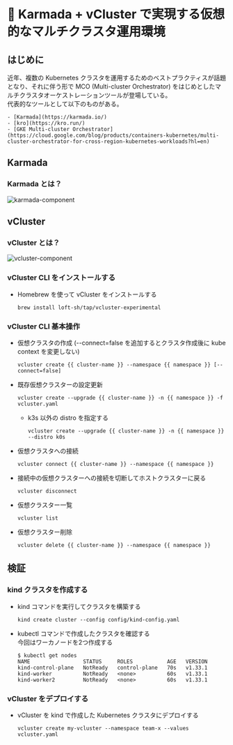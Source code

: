 # 🚢 Karmada + vCluster で実現する仮想的なマルチクラスタ運用環境

## はじめに

近年、複数の Kubernetes クラスタを運用するためのベストプラクティスが話題となり、それに伴う形で MCO (Multi-cluster Orchestrator) をはじめとしたマルチクラスタオーケストレーションツールが登場している。  
代表的なツールとして以下のものがある。  

    - [Karmada](https://karmada.io/)
    - [kro](https://kro.run/)
    - [GKE Multi-cluster Orchestrator](https://cloud.google.com/blog/products/containers-kubernetes/multi-cluster-orchestrator-for-cross-region-kubernetes-workloads?hl=en)

## Karmada

### Karmada とは？

![karmada-component](https://karmada.io/assets/images/components-9bbbf90a2242f49a418e53615f1b18be.png)

## vCluster

### vCluster とは？

![vcluster-component](https://www.vcluster.com/docs/assets/images/vcluster-architecture-ed041d884918b68c3aa11a6d3d65224c.png)

### vCluster CLI をインストールする

- Homebrew を使って vCluster をインストールする

    ```shell
    brew install loft-sh/tap/vcluster-experimental
    ```

### vCluster CLI 基本操作

- 仮想クラスタの作成 (--connect=false を追加するとクラスタ作成後に kube context を変更しない)
  
    ```shell
    vcluster create {{ cluster-name }} --namespace {{ namespace }} [--connect=false]
    ```

- 既存仮想クラスターの設定更新
  
    ```shell
    vcluster create --upgrade {{ cluster-name }} -n {{ namespace }} -f vcluster.yaml
    ```

    - k3s 以外の distro を指定する

        ```shell
        vcluster create --upgrade {{ cluster-name }} -n {{ namespace }} --distro k0s
        ```

- 仮想クラスタへの接続

    ```shell
    vcluster connect {{ cluster-name }} --namespace {{ namespace }}
    ```

- 接続中の仮想クラスターへの接続を切断してホストクラスターに戻る
  
    ```shell
    vcluster disconnect
    ```

- 仮想クラスター一覧
  
    ```shell
    vcluster list
    ```

- 仮想クラスター削除
    
    ```shell
    vcluster delete {{ cluster-name }} --namespace {{ namespace }}
    ```

## 検証

### kind クラスタを作成する

- kind コマンドを実行してクラスタを構築する

    ```shell
    kind create cluster --config config/kind-config.yaml
    ```

- kubectl コマンドで作成したクラスタを確認する  
  今回はワーカノードを2つ作成する

    ```shell
    $ kubectl get nodes
    NAME                 STATUS     ROLES           AGE   VERSION
    kind-control-plane   NotReady   control-plane   70s   v1.33.1
    kind-worker          NotReady   <none>          60s   v1.33.1
    kind-worker2         NotReady   <none>          60s   v1.33.1
    ```

### vCluster をデプロイする

- vCluster を kind で作成した Kubernetes クラスタにデプロイする

    ```shell
    vcluster create my-vcluster --namespace team-x --values vcluster.yaml
    ```

